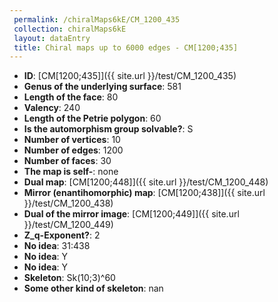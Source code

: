 ```yaml
--- 
 permalink: /chiralMaps6kE/CM_1200_435 
 collection: chiralMaps6kE
 layout: dataEntry
 title: Chiral maps up to 6000 edges - CM[1200;435]
---
```


- **ID**: [CM[1200;435]]({{ site.url }}/test/CM_1200_435)
- **Genus of the underlying surface**: 581
- **Length of the face**: 80
- **Valency**: 240
- **Length of the Petrie polygon**: 60
- **Is the automorphism group solvable?**: S
- **Number of vertices**: 10
- **Number of edges**: 1200
- **Number of faces**: 30
- **The map is self-**: none
- **Dual map**: [CM[1200;448]]({{ site.url }}/test/CM_1200_448)
- **Mirror (enantihomorphic) map**: [CM[1200;438]]({{ site.url }}/test/CM_1200_438)
- **Dual of the mirror image**: [CM[1200;449]]({{ site.url }}/test/CM_1200_449)
- **Z_q-Exponent?**: 2
- **No idea**:  31:438
- **No idea**: Y
- **No idea**: Y
- **Skeleton**: Sk(10;3)^60
- **Some other kind of skeleton**: nan
